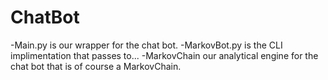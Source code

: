 # ChatBot
-Main.py is our wrapper for the chat bot.
-MarkovBot.py is the CLI implimentation that passes to...
-MarkovChain our analytical engine for the chat bot that is of course a MarkovChain.